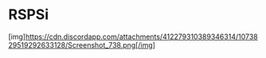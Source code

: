 # RSPSi
[img]https://cdn.discordapp.com/attachments/412279310389346314/1073829519292633128/Screenshot_738.png[/img]
